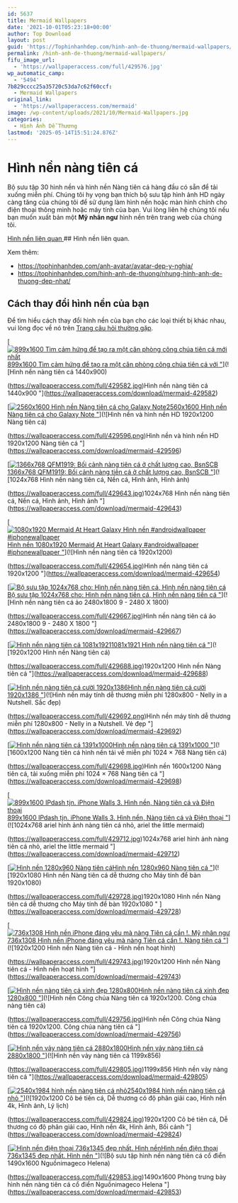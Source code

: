 ```yaml
---
id: 5637
title: Mermaid Wallpapers
date: '2021-10-01T05:23:18+00:00'
author: Top Download
layout: post
guid: 'https://Tophinhanhdep.com/hinh-anh-de-thuong/mermaid-wallpapers/'
permalink: /hinh-anh-de-thuong/mermaid-wallpapers/
fifu_image_url:
  - 'https://wallpaperaccess.com/full/429576.jpg'
wp_automatic_camp:
  - '5494'
7b829cccc25a35720c53da7c62f60ccf:
  - Mermaid Wallpapers
original_link:
  - 'https://wallpaperaccess.com/mermaid'
image: /wp-content/uploads/2021/10/Mermaid-Wallpapers.jpg
categories:
  - Hình Ảnh Dễ Thương
lastmod: '2025-05-14T15:51:24.876Z'
---
```

# Hình nền nàng tiên cá

Bộ sưu tập 30 hình nền và hình nền Nàng tiên cá hàng đầu có sẵn để tải xuống miễn phí. Chúng tôi hy vọng bạn thích bộ sưu tập hình ảnh HD ngày càng tăng của chúng tôi để sử dụng làm hình nền hoặc màn hình chính cho điện thoại thông minh hoặc máy tính của bạn. Vui lòng liên hệ chúng tôi nếu bạn muốn xuất bản một **Mỹ nhân ngư** hình nền trên trang web của chúng tôi.

[Hình nền liên quan ](#related) ## Hình nền liên quan.

   
 Xem thêm:

   
- <https://tophinhanhdep.com/anh-avatar/avatar-dep-y-nghia/>
- <https://tophinhanhdep.com/hinh-anh-de-thuong/nhung-hinh-anh-de-thuong-dep-nhat/>

## Cách thay đổi hình nền của bạn

Để tìm hiểu cách thay đổi hình nền của bạn cho các loại thiết bị khác nhau, vui lòng đọc về nó trên [Trang câu hỏi thường gặp](https://tophinhanhdep.com/faq/).

  
[[![899x1600 Tìm cảm hứng để tạo ra một căn phòng công chúa tiên cá mới nhất](https://wallpaperaccess.com/full/429576.jpg)899x1600 Tìm cảm hứng để tạo ra một căn phòng công chúa tiên cá với "](https://wallpaperaccess.com/download/mermaid-429576)](![Hình nền nàng tiên cá 1440x900)

(https://wallpaperaccess.com/full/429582.jpg)Hình nền nàng tiên cá 1440x900 "](https://wallpaperaccess.com/download/mermaid-429582)

[[![2560x1600 Hình nền Nàng tiên cá cho Galaxy Note](https://wallpaperaccess.com/full/429594.jpg)2560x1600 Hình nền Nàng tiên cá cho Galaxy Note "](https://wallpaperaccess.com/download/mermaid-429594)](![Hình nền và hình nền HD 1920x1200 Nàng tiên cá)

(https://wallpaperaccess.com/full/429596.png)Hình nền và hình nền HD 1920x1200 Nàng tiên cá "](https://wallpaperaccess.com/download/mermaid-429596)

[[![1366x768 QFM1919: Bối cảnh nàng tiên cá ở chất lượng cao, BsnSCB](https://wallpaperaccess.com/full/429632.jpg)1366x768 QFM1919: Bối cảnh nàng tiên cá ở chất lượng cao, BsnSCB "](https://wallpaperaccess.com/download/mermaid-429632)](![1024x768 Hình nền nàng tiên cá, Nền cá, Hình ảnh, Hình ảnh)

(https://wallpaperaccess.com/full/429643.jpg)1024x768 Hình nền nàng tiên cá, Nền cá, Hình ảnh, Hình ảnh "](https://wallpaperaccess.com/download/mermaid-429643)

[[![1080x1920 Mermaid At Heart Galaxy Hình nền #androidwallpaper #iphonewallpaper](https://wallpaperaccess.com/full/429645.jpg)Hình nền 1080x1920 Mermaid At Heart Galaxy #androidwallpaper #iphonewallpaper "](https://wallpaperaccess.com/download/mermaid-429645)](![Hình nền nàng tiên cá 1920x1200)

(https://wallpaperaccess.com/full/429654.jpg)Hình nền nàng tiên cá 1920x1200 "](https://wallpaperaccess.com/download/mermaid-429654)

[[![Bộ sưu tập 1024x768 cho: Hình nền nàng tiên cá, Hình nền nàng tiên cá](https://wallpaperaccess.com/full/429661.jpg)Bộ sưu tập 1024x768 cho: Hình nền nàng tiên cá, Hình nền nàng tiên cá "](https://wallpaperaccess.com/download/mermaid-429661)](![Hình nền nàng tiên cá ảo 2480x1800 9 - 2480 X 1800)

(https://wallpaperaccess.com/full/429667.jpg)Hình nền nàng tiên cá ảo 2480x1800 9 - 2480 X 1800 "](https://wallpaperaccess.com/download/mermaid-429667)

[[![Hình nền nàng tiên cá 1081x1921](https://wallpaperaccess.com/full/429685.jpg)1081x1921 Hình nền nàng tiên cá "](https://wallpaperaccess.com/download/mermaid-429685)](![1920x1200 Hình nền Nàng tiên cá)

(https://wallpaperaccess.com/full/429688.jpg)1920x1200 Hình nền Nàng tiên cá "](https://wallpaperaccess.com/download/mermaid-429688)

[[![Hình nền nàng tiên cá cười 1920x1386](https://wallpaperaccess.com/full/429691.jpg)Hình nền nàng tiên cá cười 1920x1386 "](https://wallpaperaccess.com/download/mermaid-429691)](![Hình nền máy tính dễ thương miễn phí 1280x800 - Nelly in a Nutshell.  Sắc đẹp)

(https://wallpaperaccess.com/full/429692.png)Hình nền máy tính dễ thương miễn phí 1280x800 - Nelly in a Nutshell. Vẻ đẹp "](https://wallpaperaccess.com/download/mermaid-429692)

[[![Hình nền nàng tiên cá 1391x1000](https://wallpaperaccess.com/full/429695.jpg)Hình nền nàng tiên cá 1391x1000 "](https://wallpaperaccess.com/download/mermaid-429695)](![1600x1200 Nàng tiên cá hình nền tải về miễn phí 1024 × 768 Nàng tiên cá)

(https://wallpaperaccess.com/full/429698.jpg)Hình nền 1600x1200 Nàng tiên cá, tải xuống miễn phí 1024 × 768 Nàng tiên cá "](https://wallpaperaccess.com/download/mermaid-429698)

[[![899x1600 IPdash tjn.  iPhone Walls 3. Hình nền, Nàng tiên cá và Điện thoại](https://wallpaperaccess.com/full/429705.jpg)899x1600 IPdash tjn. iPhone Walls 3. Hình nền, Nàng tiên cá và Điện thoại "](https://wallpaperaccess.com/download/mermaid-429705)](![1024x768 ariel hình ảnh nàng tiên cá nhỏ, ariel the little mermaid)

(https://wallpaperaccess.com/full/429712.jpg)1024x768 ariel hình ảnh nàng tiên cá nhỏ, ariel the little mermaid "](https://wallpaperaccess.com/download/mermaid-429712)

[[![Hình nền 1280x960 Nàng tiên cá](https://wallpaperaccess.com/full/429724.jpg)Hình nền 1280x960 Nàng tiên cá "](https://wallpaperaccess.com/download/mermaid-429724)](![1920x1080 Hình nền Nàng tiên cá dễ thương cho Máy tính để bàn 1920x1080)

(https://wallpaperaccess.com/full/429728.jpg)1920x1080 Hình nền Nàng tiên cá dễ thương cho Máy tính để bàn 1920x1080 " ](https://wallpaperaccess.com/download/mermaid-429728)

[[![736x1308 Hình nền iPhone đáng yêu mà nàng Tiên cá cần !.  Mỹ nhân ngư](https://wallpaperaccess.com/full/429735.jpg)736x1308 Hình nền iPhone đáng yêu mà nàng Tiên cá cần !. Nàng tiên cá "](https://wallpaperaccess.com/download/mermaid-429735)](![1920x1200 Hình nền Nàng tiên cá - Hình nền hoạt hình)

(https://wallpaperaccess.com/full/429743.jpg)1920x1200 Hình nền Nàng tiên cá - Hình nền hoạt hình "](https://wallpaperaccess.com/download/mermaid-429743)

[[![Hình nền nàng tiên cá xinh đẹp 1280x800](https://wallpaperaccess.com/full/429755.jpg)Hình nền nàng tiên cá xinh đẹp 1280x800 "](https://wallpaperaccess.com/download/mermaid-429755)](![Hình nền Công chúa Nàng tiên cá 1920x1200.  Công chúa nàng tiên cá)

(https://wallpaperaccess.com/full/429756.jpg)Hình nền Công chúa Nàng tiên cá 1920x1200. Công chúa nàng tiên cá "](https://wallpaperaccess.com/download/mermaid-429756)

[[![Hình nền vảy nàng tiên cá 2880x1800](https://wallpaperaccess.com/full/429767.jpg)Hình nền vảy nàng tiên cá 2880x1800 "](https://wallpaperaccess.com/download/mermaid-429767)](![Hình nền vảy nàng tiên cá 1199x856)

(https://wallpaperaccess.com/full/429805.jpg)1199x856 Hình nền vảy nàng tiên cá "](https://wallpaperaccess.com/download/mermaid-429805)

[[![2540x1984 hình nền nàng tiên cá nhỏ](https://wallpaperaccess.com/full/429807.jpg)2540x1984 hình nền nàng tiên cá nhỏ "](https://wallpaperaccess.com/download/mermaid-429807)](![1920x1200 Cô bé tiên cá, Dễ thương có độ phân giải cao, Hình nền 4k, Hình ảnh, Lý lịch)

(https://wallpaperaccess.com/full/429824.jpg)1920x1200 Cô bé tiên cá, Dễ thương có độ phân giải cao, Hình nền 4k, Hình ảnh, Bối cảnh "](https://wallpaperaccess.com/download/mermaid-429824)

[[![Hình nền điện thoại 736x1345 đẹp nhất.  Hình nền](https://wallpaperaccess.com/full/429825.jpg)Hình nền điện thoại 736x1345 đẹp nhất. Hình nền "](https://wallpaperaccess.com/download/mermaid-429825)](![Bộ sưu tập hình nền nàng tiên cá cổ điển 1490x1600 Nguồnimageco Helena)

(https://wallpaperaccess.com/full/429853.jpg)1490x1600 Phòng trưng bày hình nền nàng tiên cá cổ điển Nguồnimageco Helena "](https://wallpaperaccess.com/download/mermaid-429853)
